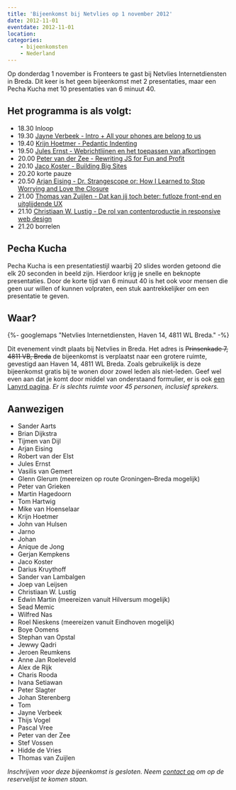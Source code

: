 ```yaml
---
title: 'Bijeenkomst bij Netvlies op 1 november 2012'
date: 2012-11-01
eventdate: 2012-11-01
location:
categories:
    - bijeenkomsten
    - Nederland
---
```


Op donderdag 1 november is Fronteers te gast bij Netvlies Internetdiensten in Breda. Dit keer is het geen bijeenkomst met 2 presentaties, maar een Pecha Kucha met 10 presentaties van 6 minuut 40.

## Het programma is als volgt:

-   18.30 Inloop
-   19.30 [Jayne Verbeek - Intro + All your phones are belong to us](/bijeenkomsten/2012/netvlies/all-your-phones-are-belong-to-us)
-   19.40 [Krijn Hoetmer - Pedantic Indenting](/bijeenkomsten/2012/netvlies/pedantic-indenting)
-   19.50 [Jules Ernst - Webrichtlijnen en het toepassen van afkortingen](/bijeenkomsten/2012/netvlies/webrichtlijnen-afk)
-   20.00 [Peter van der Zee - Rewriting JS for Fun and Profit](/bijeenkomsten/2012/netvlies/rewriting-js)
-   20.10 [Jaco Koster - Building Big Sites](/bijeenkomsten/2012/netvlies/building-big-sites)
-   20.20 korte pauze
-   20.50 [Arjan Eising - Dr. Strangescope or: How I Learned to Stop Worrying and Love the Closure](/bijeenkomsten/2012/netvlies/dr-strangescope)
-   21.00 [Thomas van Zuijlen - Dat kan jíj toch beter: futloze front-end en uitglijdende UX](/bijeenkomsten/2012/netvlies/dat-kan-jij-toch-beter)
-   21.10 [Christiaan W. Lustig - De rol van contentproductie in responsive web design](/bijeenkomsten/2012/netvlies/contentproductie-responsive-web-design)
-   21.20 borrelen

## Pecha Kucha

Pecha Kucha is een presentatiestijl waarbij 20 slides worden getoond die elk 20 seconden in beeld zijn. Hierdoor krijg je snelle en beknopte presentaties.
Door de korte tijd van 6 minuut 40 is het ook voor mensen die geen uur willen of kunnen volpraten, een stuk aantrekkelijker om een presentatie te geven.

## Waar?

{%- googlemaps "Netvlies Internetdiensten, Haven 14, 4811 WL Breda." -%}

Dit evenement vindt plaats bij Netvlies in Breda. Het adres is <strike>Prinsenkade 7, 4811 VB, Breda</strike> de bijeenkomst is verplaatst naar een grotere ruimte, gevestigd aan Haven 14, 4811 WL Breda. Zoals gebruikelijk is deze bijeenkomst gratis bij te wonen door zowel leden als niet-leden. Geef wel even aan dat je komt door middel van onderstaand formulier, er is ook [een Lanyrd pagina](https://web.archive.org/web/20171002053735/http://lanyrd.com/2012/fronteers-netvlies/). _Er is slechts ruimte voor 45 personen, inclusief sprekers._

## Aanwezigen

-   Sander Aarts
-   Brian Dijkstra
-   Tijmen van Dijl
-   Arjan Eising
-   Robert van der Elst
-   Jules Ernst
-   Vasilis van Gemert
-   Glenn Glerum (meereizen op route Groningen–Breda mogelijk)
-   Peter van Grieken
-   Martin Hagedoorn
-   Tom Hartwig
-   Mike van Hoenselaar
-   Krijn Hoetmer
-   John van Hulsen
-   Jarno
-   Johan
-   Anique de Jong
-   Gerjan Kempkens
-   Jaco Koster
-   Darius Kruythoff
-   Sander van Lambalgen
-   Joep van Leijsen
-   Christiaan W. Lustig
-   Edwin Martin (meereizen vanuit Hilversum mogelijk)
-   Sead Memic
-   Wilfred Nas
-   Roel Nieskens (meereizen vanuit Eindhoven mogelijk)
-   Boye Oomens
-   Stephan van Opstal
-   Jewwy Qadri
-   Jeroen Reumkens
-   Anne Jan Roeleveld
-   Alex de Rijk
-   Charis Rooda
-   Ivana Setiawan
-   Peter Slagter
-   Johan Sterenberg
-   Tom
-   Jayne Verbeek
-   Thijs Vogel
-   Pascal Vree
-   Peter van der Zee
-   Stef Vossen
-   Hidde de Vries
-   Thomas van Zuijlen

_Inschrijven voor deze bijeenkomst is gesloten. Neem [contact op](/contact) om op de reservelijst te komen staan._
